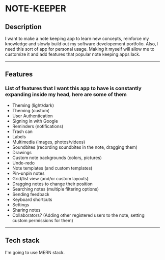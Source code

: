 # NOTE-KEEPER

## Description

I want to make a note keeping app to learn new concepts, reinforce my knowledge and slowly build out my software developement portfolio.
Also, I need this sort of app for personal usage.
Making it myself will allow me to customize it and add features that popular note keeping apps lack.

---

## Features

### List of features that I want this app to have is constantly expanding inside my head, here are some of them

- Theming (light/dark)
- Theming (custom)
- User Authentication
- Signing in with Google
- Reminders (notifications)
- Trash can
- Labels
- Multimedia (images, photos/videos)
- Soundbites (recording soundbites in the note, dragging them)
- Drawings
- Custom note backgrounds (colors, pictures)
- Undo-redo
- Note templates (and custom templates)
- Pin-unpin notes
- Grid/list view (and/or custom layouts)
- Dragging notes to change their position
- Searching notes (multiple filtering options)
- Sending feedback
- Keyboard shortcuts
- Settings
- Sharing notes
- Collaborators? (Adding other registered users to the note, setting custom permissions for them)

---
## Tech stack

I'm going to use MERN stack.
